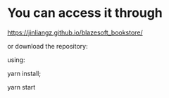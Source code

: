 # You can access it through

https://jinliangz.github.io/blazesoft_bookstore/


or download the repository:

using:

yarn install;

yarn start
